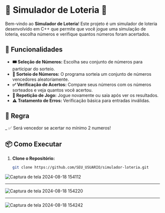 # 🎰 Simulador de Loteria 🎰

Bem-vindo ao **Simulador de Loteria**! Este projeto é um simulador de loteria desenvolvido em C++ que permite que você jogue uma simulação de loteria, escolha números e verifique quantos números foram acertados. 

## 🚀 Funcionalidades

- **🎟️ Seleção de Números:** Escolha seu conjunto de números para participar do sorteio.
- **🎲 Sorteio de Números:** O programa sorteia um conjunto de números vencedores aleatoriamente.
- **✅ Verificação de Acertos:** Compare seus números com os números sorteados e veja quantos você acertou.
- **🔄 Repetição de Jogo:** Jogue novamente ou saia após ver os resultados.
- **⚠️ Tratamento de Erros:** Verificação básica para entradas inválidas.

## 🚀 Regra

_ ✅ Será vencedor se acertar no mínimo 2 numeros!

## 📦 Como Executar

1. **Clone o Repositório:**
   ```bash
   git clone https://github.com/SEU_USUARIO/simulador-loteria.git
![Captura de tela 2024-08-18 154112](https://github.com/user-attachments/assets/44269e23-e7ef-48f4-ab5f-44c33286aaf5)

*********************************************************************************************************************

![Captura de tela 2024-08-18 154220](https://github.com/user-attachments/assets/69395335-169d-4797-bbbb-e96b8e974fd7)

*********************************************************************************************************************

![Captura de tela 2024-08-18 154242](https://github.com/user-attachments/assets/1692bd35-3585-4ccb-b2eb-ef21ec45fa5a)
